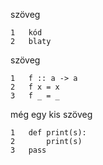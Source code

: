 szöveg

    1   kód
    2   blaty

szöveg

    1   f :: a -> a
    2   f x = x
    3   f _ = _

még egy kis szöveg

    1   def print(s):
    2       print(s)
    3   pass